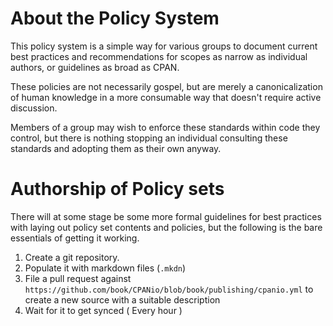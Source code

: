 # About the Policy System

This policy system is a simple way for various groups to document current best
practices and recommendations for scopes as narrow as individual authors, or
guidelines as broad as CPAN.

These policies are not necessarily gospel, but are merely a canonicalization
of human knowledge in a more consumable way that doesn't require active
discussion.

Members of a group may wish to enforce these standards within code they
control, but there is nothing stopping an individual consulting these standards
and adopting them as their own anyway.

# Authorship of Policy sets

There will at some stage be some more formal guidelines for best practices with
laying out policy set contents and policies, but the following is the bare
essentials of getting it working.

1. Create a git repository.
2. Populate it with markdown files (`.mkdn`)
3. File a pull request against `https://github.com/book/CPANio/blob/book/publishing/cpanio.yml`
to create a new source with a suitable description
4. Wait for it to get synced ( Every hour )



